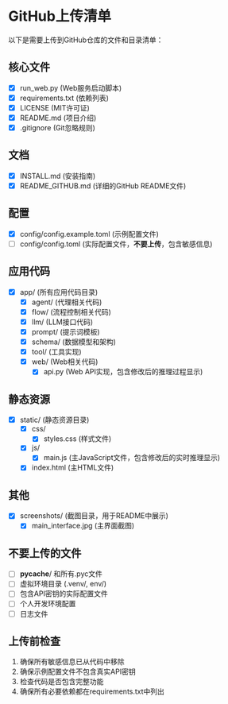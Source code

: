 # GitHub上传清单

以下是需要上传到GitHub仓库的文件和目录清单：

## 核心文件
- [x] run_web.py (Web服务启动脚本)
- [x] requirements.txt (依赖列表)
- [x] LICENSE (MIT许可证)
- [x] README.md (项目介绍)
- [x] .gitignore (Git忽略规则)

## 文档
- [x] INSTALL.md (安装指南)
- [x] README_GITHUB.md (详细的GitHub README文件)

## 配置
- [x] config/config.example.toml (示例配置文件)
- [ ] config/config.toml (实际配置文件，**不要上传**，包含敏感信息)

## 应用代码
- [x] app/ (所有应用代码目录)
  - [x] agent/ (代理相关代码)
  - [x] flow/ (流程控制相关代码)
  - [x] llm/ (LLM接口代码)
  - [x] prompt/ (提示词模板)
  - [x] schema/ (数据模型和架构)
  - [x] tool/ (工具实现)
  - [x] web/ (Web相关代码)
    - [x] api.py (Web API实现，包含修改后的推理过程显示)

## 静态资源
- [x] static/ (静态资源目录)
  - [x] css/
    - [x] styles.css (样式文件)
  - [x] js/
    - [x] main.js (主JavaScript文件，包含修改后的实时推理显示)
  - [x] index.html (主HTML文件)

## 其他
- [x] screenshots/ (截图目录，用于README中展示)
  - [x] main_interface.jpg (主界面截图)

## 不要上传的文件
- [ ] __pycache__/ 和所有.pyc文件
- [ ] 虚拟环境目录 (.venv/, env/)
- [ ] 包含API密钥的实际配置文件
- [ ] 个人开发环境配置
- [ ] 日志文件

## 上传前检查
1. 确保所有敏感信息已从代码中移除
2. 确保示例配置文件不包含真实API密钥
3. 检查代码是否包含完整功能
4. 确保所有必要依赖都在requirements.txt中列出 